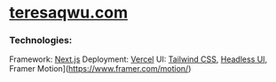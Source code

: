 # [teresaqwu.com](teresaqwu.com)

### Technologies:
Framework: [Next.js](https://nextjs.org)
Deployment: [Vercel](http://vercel.com)
UI: [Tailwind CSS](https://tailwindcss.com), [Headless UI](https://headlessui.com), Framer Motion](https://www.framer.com/motion/)
